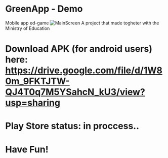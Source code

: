 # GreenApp - Demo
Mobile app ed-game
![MainScreen](https://user-images.githubusercontent.com/80686692/126082548-cf6adb38-610a-41c1-9c6b-524fe0bad87e.jpeg)
A project that made togheter with the Ministry of Education

# Download APK (for android users) here: https://drive.google.com/file/d/1W80m_9FKTJTW-QJ4T0q7M5YSahcN_kU3/view?usp=sharing
# Play Store status: in proccess..

# Have Fun!
